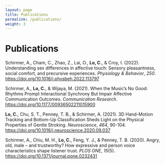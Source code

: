 ```yaml
---
layout: page
title: Publications
permalink: /publications/
weight: 3
---
```


# **Publications**

Schirmer, A., Cham, C., Zhao, Z., Lai, O., <b>Lo, C.</b>, & Croy, I. (2022). Understanding sex differences in affective touch: Sensory pleasantness, social comfort, and precursive experiences. <i>Physiology & Behavior</i>, <i>250</i>. <a href="https://doi.org/10.1016/j.physbeh.2022.113797" target="_blank">https://doi.org/10.1016/j.physbeh.2022.113797</a>

Schirmer, A., <b>Lo, C.</b>, & Wijaya, M. (2021). When the Music’s No Good: Rhythms Prompt Interactional Synchrony But Impair Affective Communication Outcomes. <i>Communication Research</i>. <a href="https://doi.org/10.1177/00936502211015900" target="_blank">https://doi.org/10.1177/00936502211015900</a>

<b>Lo, C.</b>, Chu, S. T., Penney, T. B., & Schirmer, A. (2021). 3D Hand-Motion Tracking and Bottom-Up Classification Sheds Light on the Physical Properties of Gentle Stroking. <i>Neuroscience</i>, <i>464</i>, 90-104. <a href="https://doi.org/10.1016/j.neuroscience.2020.09.037" target="_blank">https://doi.org/10.1016/j.neuroscience.2020.09.037</a>

Schirmer, A., Chiu, M. H., <b>Lo, C.</b>, Feng, Y. J., & Penney, T. B. (2020). Angry, old, male – and trustworthy? How expressive and person voice characteristics shape listener trust. <i>PLOS ONE</i>, <i>15</i>(5). <a href="https://doi.org/10.1371/journal.pone.0232431" target="_blank">https://doi.org/10.1371/journal.pone.0232431</a>